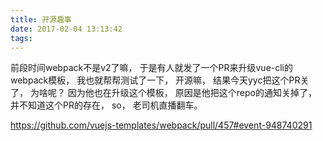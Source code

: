 ```yaml
---
title: 开源趣事
date: 2017-02-04 13:13:42
tags: 
---
```


前段时间webpack不是v2了嘛，
于是有人就发了一个PR来升级vue-cli的webpack模板，
我也就帮帮测试了一下，
开源嘛，
结果今天yyc把这个PR关了，
为啥呢？
因为他也在升级这个模板，
原因是他把这个repo的通知关掉了，
并不知道这个PR的存在，
so，
老司机直播翻车。

https://github.com/vuejs-templates/webpack/pull/457#event-948740291
